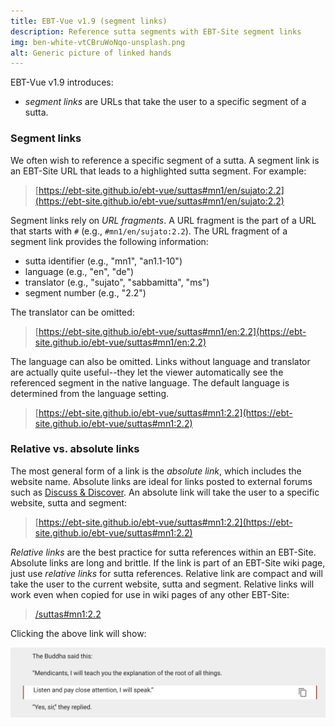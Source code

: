 ```yaml
---
title: EBT-Vue v1.9 (segment links)
description: Reference sutta segments with EBT-Site segment links 
img: ben-white-vtCBruWoNqo-unsplash.png
alt: Generic picture of linked hands
---
```

EBT-Vue v1.9 introduces: 

* _segment links_ are URLs that take the user to a specific segment of a sutta.

### Segment links
We often wish to reference a specific segment of a sutta.
A segment link is an EBT-Site URL that leads to a highlighted sutta segment.
For example:

> [https://ebt-site.github.io/ebt-vue/suttas#mn1/en/sujato:2.2](https://ebt-site.github.io/ebt-vue/suttas#mn1/en/sujato:2.2)

Segment links rely on _URL fragments_. 
A URL fragment is the part of a URL that starts with `#` 
(e.g., `#mn1/en/sujato:2.2`).
The URL fragment of a segment link provides the following information:

* sutta identifier (e.g., "mn1", "an1.1-10")
* language (e.g., "en", "de")
* translator (e.g., "sujato", "sabbamitta", "ms")
* segment number (e.g., "2.2")

The translator can be omitted:

> [https://ebt-site.github.io/ebt-vue/suttas#mn1/en:2.2](https://ebt-site.github.io/ebt-vue/suttas#mn1/en:2.2)

The language can also be omitted.
Links without language and translator are actually quite useful--they let
the viewer automatically see the referenced segment in the native language.
The default language is determined from the language setting.

> [https://ebt-site.github.io/ebt-vue/suttas#mn1:2.2](https://ebt-site.github.io/ebt-vue/suttas#mn1:2.2)

### Relative vs. absolute links
The most general form of a link is the _absolute link_, 
which includes the website name.
Absolute links are ideal for links posted to external forums such as 
[Discuss & Discover](https://discourse.suttacentral.net/).
An absolute link will take the user to a specific website, sutta and segment:

> [https://ebt-site.github.io/ebt-vue/suttas#mn1:2.2](https://ebt-site.github.io/ebt-vue/suttas#mn1:2.2)

_Relative links_ are the best practice for sutta references within an EBT-Site.
Absolute links are long and brittle.
If the link is part of an EBT-Site wiki page,
just use _relative links_ for sutta references.
Relative link are compact 
and will take the user to the current website, sutta and segment. 
Relative links will work even when copied for use in wiki pages
of any other EBT-Site:

> [/suttas#mn1:2.2](/suttas#mn1_2.2)

Clicking the above link will show:


<img src="/mn1_2.2.png" class="ebt-image"/>
